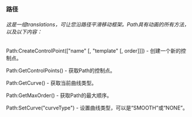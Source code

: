 ### 路径

###### 这是一组translations，可让您沿路径平滑移动框架。Path具有动画的所有方法，以及以下内容：

Path:CreateControlPoint\(\["name" \[, "template" \[, order\]\]\]\) - 创建一个新的控制点。

Path:GetControlPoints\(\) - 获取Path的控制点。

Path:GetCurve\(\) - 获取当前曲线类型。

Path:GetMaxOrder\(\) - 获取Path的最大顺序。

Path:SetCurve\("curveType"\) - 设置曲线类型，可以是“SMOOTH”或“NONE”。

